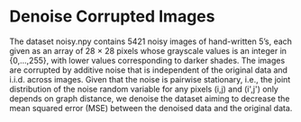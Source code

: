 # Denoise Corrupted Images

The dataset noisy.npy contains 5421 noisy images of hand-written 5’s, each given as an array of 28 × 28 pixels whose grayscale values is an integer in {0,...,255}, with lower values corresponding to darker shades. The images are corrupted by additive noise that is independent of the original data and i.i.d. across images. Given that the noise is pairwise stationary, i.e., the joint distribution of the noise random variable for any pixels (i,j) and (i',j') only depends on graph distance, we denoise the dataset aiming to decrease the mean squared error (MSE) between the denoised data and the original data. 
